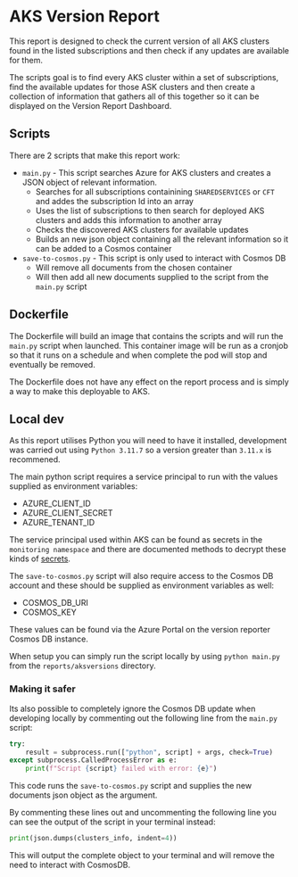 # AKS Version Report

This report is designed to check the current version of all AKS clusters found in the listed subscriptions and then check if any updates are available for them.

The scripts goal is to find every AKS cluster within a set of subscriptions, find the available updates for those ASK clusters and then create a collection of information that gathers all of this together so it can be displayed on the Version Report Dashboard.

## Scripts

There are 2 scripts that make this report work:

- `main.py` - This script searches Azure for AKS clusters and creates a JSON object of relevant information.
    - Searches for all subscriptions containining `SHAREDSERVICES` or `CFT` and addes the subscription Id into an array
    - Uses the list of subscriptions to then search for deployed AKS clusters and adds this information to another array
    - Checks the discovered AKS clusters for available updates
    - Builds an new json object containing all the relevant information so it can be added to a Cosmos container
- `save-to-cosmos.py` - This script is only used to interact with Cosmos DB
    - Will remove all documents from the chosen container
    - Will then add all new documents supplied to the script from the `main.py` script

## Dockerfile

The Dockerfile will build an image that contains the scripts and will run the `main.py` script when launched.
This container image will be run as a cronjob so that it runs on a schedule and when complete the pod will stop and eventually be removed.

The Dockerfile does not have any effect on the report process and is simply a way to make this deployable to AKS.

## Local dev

As this report utilises Python you will need to have it installed, development was carried out using `Python 3.11.7` so a version greater than `3.11.x` is recommened.

The main python script requires a service principal to run with the values supplied as environment variables:

- AZURE_CLIENT_ID
- AZURE_CLIENT_SECRET
- AZURE_TENANT_ID

The service principal used within AKS can be found as secrets in the `monitoring namespace` and there are documented methods to decrypt these kinds of [secrets](https://stackoverflow.com/questions/56909180/decoding-kubernetes-secret).

The `save-to-cosmos.py` script will also require access to the Cosmos DB account and these should be supplied as environment variables as well:

- COSMOS_DB_URI
- COSMOS_KEY

These values can be found via the Azure Portal on the version reporter Cosmos DB instance.

When setup you can simply run the script locally by using `python main.py` from the `reports/aksversions` directory.

### Making it safer

Its also possible to completely ignore the Cosmos DB update when developing locally by commenting out the following line from the `main.py` script:

```python
try:
    result = subprocess.run(["python", script] + args, check=True)
except subprocess.CalledProcessError as e:
    print(f"Script {script} failed with error: {e}")
```

This code runs the `save-to-cosmos.py` script and supplies the new documents json object as the argument.

By commenting these lines out and uncommenting the following line you can see the output of the script in your terminal instead:

```python
print(json.dumps(clusters_info, indent=4))
```

This will output the complete object to your terminal and will remove the need to interact with CosmosDB.
